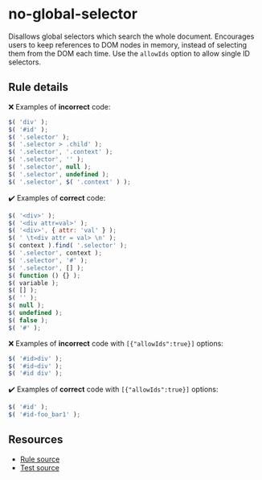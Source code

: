 # no-global-selector

Disallows global selectors which search the whole document. Encourages users to keep references to DOM nodes in memory, instead of selecting them from the DOM each time. Use the `allowIds` option to allow single ID selectors.

## Rule details

❌ Examples of **incorrect** code:
```js
$( 'div' );
$( '#id' );
$( '.selector' );
$( '.selector > .child' );
$( '.selector', '.context' );
$( '.selector', '' );
$( '.selector', null );
$( '.selector', undefined );
$( '.selector', $( '.context' ) );
```

✔️ Examples of **correct** code:
```js
$( '<div>' );
$( '<div attr=val>' );
$( '<div>', { attr: 'val' } );
$( ' \t<div attr = val> \n' );
$( context ).find( '.selector' );
$( '.selector', context );
$( '.selector', '#' );
$( '.selector', [] );
$( function () {} );
$( variable );
$( [] );
$( '' );
$( null );
$( undefined );
$( false );
$( '#' );
```

❌ Examples of **incorrect** code with `[{"allowIds":true}]` options:
```js
$( '#id>div' );
$( '#id~div' );
$( '#id div' );
```

✔️ Examples of **correct** code with `[{"allowIds":true}]` options:
```js
$( '#id' );
$( '#id-foo_bar1' );
```

## Resources

* [Rule source](/src/rules/no-global-selector.js)
* [Test source](/src/tests/no-global-selector.js)
